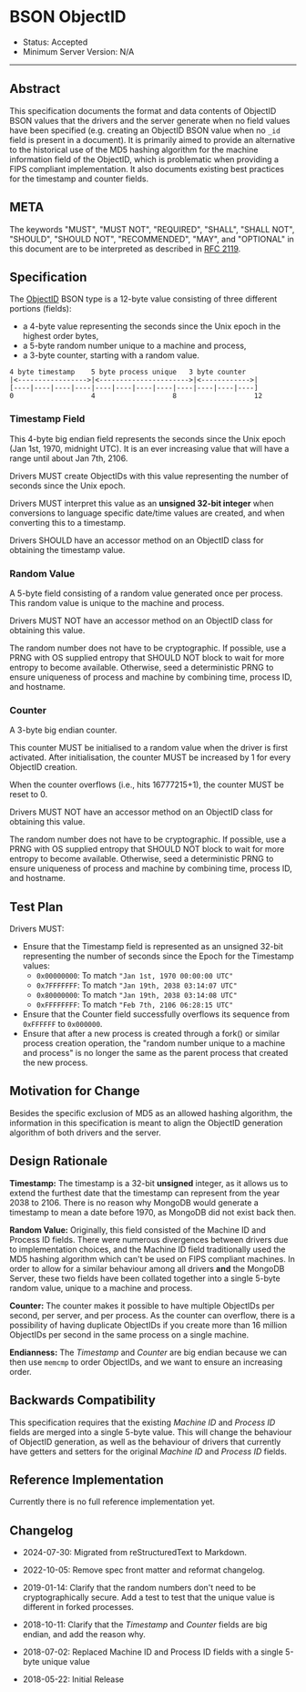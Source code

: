 # BSON ObjectID

- Status: Accepted
- Minimum Server Version: N/A

______________________________________________________________________

## Abstract

This specification documents the format and data contents of ObjectID BSON values that the drivers and the server
generate when no field values have been specified (e.g. creating an ObjectID BSON value when no `_id` field is present
in a document). It is primarily aimed to provide an alternative to the historical use of the MD5 hashing algorithm for
the machine information field of the ObjectID, which is problematic when providing a FIPS compliant implementation. It
also documents existing best practices for the timestamp and counter fields.

## META

The keywords "MUST", "MUST NOT", "REQUIRED", "SHALL", "SHALL NOT", "SHOULD", "SHOULD NOT", "RECOMMENDED", "MAY", and
"OPTIONAL" in this document are to be interpreted as described in [RFC 2119](https://www.ietf.org/rfc/rfc2119.txt).

## Specification

The [ObjectID](https://www.mongodb.com/docs/manual/reference/method/ObjectId/) BSON type is a 12-byte value consisting
of three different portions (fields):

- a 4-byte value representing the seconds since the Unix epoch in the highest order bytes,
- a 5-byte random number unique to a machine and process,
- a 3-byte counter, starting with a random value.

```
4 byte timestamp    5 byte process unique   3 byte counter
|<----------------->|<---------------------->|<------------>|
[----|----|----|----|----|----|----|----|----|----|----|----]
0                   4                   8                   12
```

### Timestamp Field

This 4-byte big endian field represents the seconds since the Unix epoch (Jan 1st, 1970, midnight UTC). It is an ever
increasing value that will have a range until about Jan 7th, 2106.

Drivers MUST create ObjectIDs with this value representing the number of seconds since the Unix epoch.

Drivers MUST interpret this value as an **unsigned 32-bit integer** when conversions to language specific date/time
values are created, and when converting this to a timestamp.

Drivers SHOULD have an accessor method on an ObjectID class for obtaining the timestamp value.

### Random Value

A 5-byte field consisting of a random value generated once per process. This random value is unique to the machine and
process.

Drivers MUST NOT have an accessor method on an ObjectID class for obtaining this value.

The random number does not have to be cryptographic. If possible, use a PRNG with OS supplied entropy that SHOULD NOT
block to wait for more entropy to become available. Otherwise, seed a deterministic PRNG to ensure uniqueness of process
and machine by combining time, process ID, and hostname.

### Counter

A 3-byte big endian counter.

This counter MUST be initialised to a random value when the driver is first activated. After initialisation, the counter
MUST be increased by 1 for every ObjectID creation.

When the counter overflows (i.e., hits 16777215+1), the counter MUST be reset to 0.

Drivers MUST NOT have an accessor method on an ObjectID class for obtaining this value.

The random number does not have to be cryptographic. If possible, use a PRNG with OS supplied entropy that SHOULD NOT
block to wait for more entropy to become available. Otherwise, seed a deterministic PRNG to ensure uniqueness of process
and machine by combining time, process ID, and hostname.

## Test Plan

Drivers MUST:

- Ensure that the Timestamp field is represented as an unsigned 32-bit representing the number of seconds since the
  Epoch for the Timestamp values:
  - `0x00000000`: To match `"Jan 1st, 1970 00:00:00 UTC"`
  - `0x7FFFFFFF`: To match `"Jan 19th, 2038 03:14:07 UTC"`
  - `0x80000000`: To match `"Jan 19th, 2038 03:14:08 UTC"`
  - `0xFFFFFFFF`: To match `"Feb 7th, 2106 06:28:15 UTC"`
- Ensure that the Counter field successfully overflows its sequence from `0xFFFFFF` to `0x000000`.
- Ensure that after a new process is created through a fork() or similar process creation operation, the "random number
  unique to a machine and process" is no longer the same as the parent process that created the new process.

## Motivation for Change

Besides the specific exclusion of MD5 as an allowed hashing algorithm, the information in this specification is meant to
align the ObjectID generation algorithm of both drivers and the server.

## Design Rationale

**Timestamp:** The timestamp is a 32-bit **unsigned** integer, as it allows us to extend the furthest date that the
timestamp can represent from the year 2038 to 2106. There is no reason why MongoDB would generate a timestamp to mean a
date before 1970, as MongoDB did not exist back then.

**Random Value:** Originally, this field consisted of the Machine ID and Process ID fields. There were numerous
divergences between drivers due to implementation choices, and the Machine ID field traditionally used the MD5 hashing
algorithm which can't be used on FIPS compliant machines. In order to allow for a similar behaviour among all drivers
**and** the MongoDB Server, these two fields have been collated together into a single 5-byte random value, unique to a
machine and process.

**Counter:** The counter makes it possible to have multiple ObjectIDs per second, per server, and per process. As the
counter can overflow, there is a possibility of having duplicate ObjectIDs if you create more than 16 million ObjectIDs
per second in the same process on a single machine.

**Endianness:** The *Timestamp* and *Counter* are big endian because we can then use `memcmp` to order ObjectIDs, and we
want to ensure an increasing order.

## Backwards Compatibility

This specification requires that the existing *Machine ID* and *Process ID* fields are merged into a single 5-byte
value. This will change the behaviour of ObjectID generation, as well as the behaviour of drivers that currently have
getters and setters for the original *Machine ID* and *Process ID* fields.

## Reference Implementation

Currently there is no full reference implementation yet.

## Changelog

- 2024-07-30: Migrated from reStructuredText to Markdown.

- 2022-10-05: Remove spec front matter and reformat changelog.

- 2019-01-14: Clarify that the random numbers don't need to be cryptographically secure. Add a test to test that the
  unique value is different in forked processes.

- 2018-10-11: Clarify that the *Timestamp* and *Counter* fields are big endian, and add the reason why.

- 2018-07-02: Replaced Machine ID and Process ID fields with a single 5-byte unique value

- 2018-05-22: Initial Release
